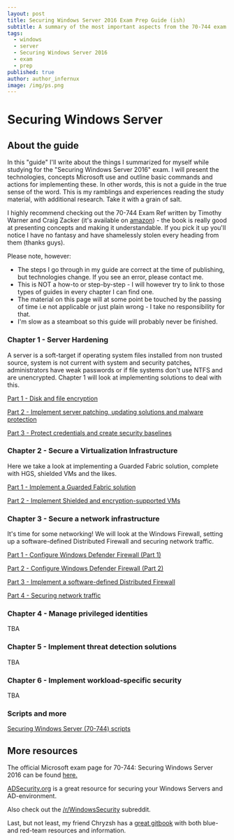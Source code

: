 ```yaml
---
layout: post
title: Securing Windows Server 2016 Exam Prep Guide (ish)
subtitle: A summary of the most important aspects from the 70-744 exam
tags:
  - windows
  - server
  - Securing Windows Server 2016
  - exam
  - prep
published: true
author: author_infernux
image: /img/ps.png
---
```


# Securing Windows Server

## About the guide

In this "guide" I'll write about the things I summarized for myself while studying for the "Securing Windows Server 2016" exam. I will present the technologies, concepts Microsoft use and outline basic commands and actions for implementing these. In other words, this is not a guide in the true sense of the word. This is my ramblings and experiences reading the study material, with additional research. Take it with a grain of salt.

I highly recommend checking out the 70-744 Exam Ref written by Timothy Warner and Craig Zacker (it's available on [amazon](https://www.amazon.com/Exam-70-744-Securing-Windows-Server/dp/1509304266)) - the book is really good at presenting concepts and making it understandable. If you pick it up you'll notice I have no fantasy and have shamelessly stolen every heading from them (thanks guys).

Please note, however:

* The steps I go through in my guide are correct at the time of publishing, but technologies change. If you see an error, please contact me.
* This is NOT a how-to or step-by-step - I will however try to link to those types of guides in every chapter I can find one.
* The material on this page will at some point be touched by the passing of time i.e not applicable or just plain wrong - I take no responsibility for that.
* I'm slow as a steamboat so this guide will probably never be finished.

### Chapter 1 - Server Hardening

A server is a soft-target if operating system files installed from non trusted source, system is not current with system and security patches, administrators have weak passwords or if file systems don't use NTFS and are unencrypted. Chapter 1 will look at implementing solutions to deal with this.

[Part 1 - Disk and file encryption](https://www.infernux.no/2018-10-22-securingwindowsserver11/)

[Part 2 - Implement server patching, updating solutions and malware protection](https://www.infernux.no/2018-10-28-securingwindowsserver12/)

[Part 3 - Protect credentials and create security baselines](https://www.infernux.no/2018-11-01-securingwindowsserver13/)

### Chapter 2 - Secure a Virtualization Infrastructure

Here we take a look at implementing a Guarded Fabric solution, complete with HGS, shielded VMs and the likes.

[Part 1 - Implement a Guarded Fabric solution](https://www.infernux.no/2018-11-12-securingwindowsserver21/)

[Part 2 - Implement Shielded and encryption-supported VMs](https://www.infernux.no/2019-01-09-securingwindowsserver22/)

### Chapter 3 - Secure a network infrastructure

It's time for some networking! We will look at the Windows Firewall, setting up a software-defined Distributed Firewall and securing network traffic.

[Part 1 - Configure Windows Defender Firewall (Part 1)](https://www.infernux.no/2019-02-22-securingwindowsserver31/)

[Part 2 - Configure Windows Defender Firewall (Part 2)](https://www.infernux.no/2019-03-13-securingwindowsserver32/)

[Part 3 - Implement a software-defined Distributed Firewall](https://www.infernux.no/SecuringWindowsServer/)

[Part 4 - Securing network traffic](https://www.infernux.no/SecuringWindowsServer/)

### Chapter 4 - Manage privileged identities

TBA

### Chapter 5 - Implement threat detection solutions

TBA

### Chapter 6 - Implement workload-specific security

TBA

### Scripts and more

[Securing Windows Server (70-744) scripts](https://www.infernux.no/2018-09-18-powershell/)

## More resources

The official Microsoft exam page for 70-744: Securing Windows Server 2016 can be found [here.](https://www.microsoft.com/en-us/learning/exam-70-744.aspx)

[ADSecurity.org](https://adsecurity.org/) is a great resource for securing your Windows Servers and AD-environment.

Also check out the [/r/WindowsSecurity](https://www.reddit.com/r/WindowsSecurity) subreddit.

Last, but not least, my friend Chryzsh has a [great gitbook](https://hunter2.gitbook.io/darthsidious/) with both blue- and red-team resources and information.